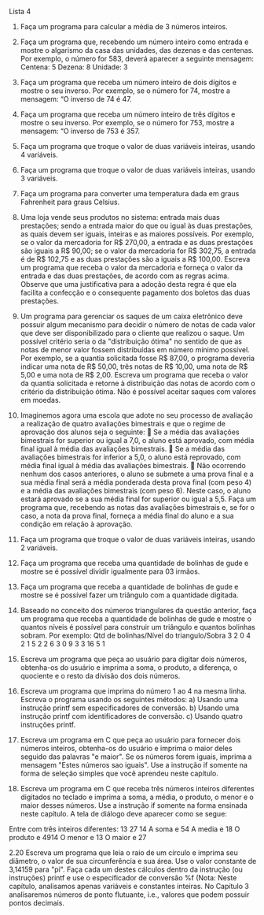 Lista 4
1. Faça um programa para calcular a média de 3 números inteiros.

2. Faça  um  programa  que,  recebendo  um  número  inteiro  como  entrada  e  mostre  o  algarismo  da  casa  das 
unidades, das dezenas e das centenas.
Por exemplo, o número for 583, deverá aparecer a seguinte mensagem:
Centena: 5
Dezena: 8
Unidade: 3

3. Faça um programa que receba um número inteiro de dois dígitos e mostre o seu inverso.
Por exemplo, se o número for 74, mostre a mensagem: “O inverso de 74 é 47.

4. Faça um programa que receba um número inteiro de três dígitos e mostre o seu inverso.
Por exemplo, se o número for 753, mostre a mensagem: “O inverso de 753 é 357.

5. Faça um programa que troque o valor de duas variáveis inteiras, usando 4 variáveis.

6. Faça um programa que troque o valor de duas variáveis inteiras, usando 3 variáveis.

7. Faça um programa para converter uma temperatura dada em graus Fahrenheit para graus Celsius.

8. Uma loja vende seus produtos no sistema: entrada mais duas prestações; sendo a entrada maior do que ou 
igual às duas prestações, as quais devem ser iguais, inteiras e as maiores possíveis. Por exemplo, se o valor 
da mercadoria for R$ 270,00, a entrada e as duas prestações são iguais a R$ 90,00; se o valor da mercadoria 
for R$ 302,75, a entrada é de R$ 102,75 e as duas prestações são a iguais a R$ 100,00. Escreva um programa 
que  receba  o  valor  da  mercadoria  e  forneça  o  valor  da  entrada  e  das  duas  prestações,  de  acordo  com  as 
regras  acima.  Observe  que  uma  justificativa  para  a  adoção  desta  regra  é  que  ela  facilita  a  confecção  e  o 
consequente pagamento dos boletos das duas prestações.

9. Um programa para gerenciar os saques de um caixa eletrônico deve possuir algum mecanismo para decidir 
o  número  de  notas  de  cada  valor  que  deve  ser  disponibilizado  para  o  cliente  que  realizou  o  saque.  Um 
possível  critério  seria  o  da  "distribuição  ótima"  no  sentido  de  que  as  notas  de  menor  valor  fossem 
distribuídas em número mínimo possível. Por exemplo, se a quantia solicitada fosse R$ 87,00, o programa 
deveria indicar uma nota de R$ 50,00, três notas de R$ 10,00, uma nota de R$ 5,00 e uma nota de R$ 2,00. 
Escreva um programa que receba o valor da quantia solicitada e retorne à distribuição das notas de acordo 
com o critério da distribuição ótima. Não é possível aceitar saques com valores em moedas. 

10. Imaginemos  agora  uma  escola  que  adote  no  seu  processo  de  avaliação  a  realização  de  quatro  avaliações 
bimestrais e que o regime de aprovação dos alunos seja o seguinte:
 Se a média das avaliações bimestrais for superior ou igual a 7,0, o aluno está aprovado, com média final 
igual à média das avaliações bimestrais.
 Se a média das avaliações bimestrais for inferior a 5,0, o aluno está reprovado, com média final igual à 
média das avaliações bimestrais.
 Não ocorrendo nenhum dos casos anteriores, o aluno se submete a uma prova final e a sua média final 
será a média ponderada desta prova final (com peso 4) e a média das avaliações bimestrais (com peso 
6). Neste caso, o aluno estará aprovado se a sua média final for superior ou igual a 5,5.
Faça  um  programa  que,  recebendo  as  notas  das  avaliações  bimestrais  e,  se  for  o  caso,  a  nota  da  prova  final, 
forneça a média final do aluno e a sua condição em relação à aprovação.

11. Faça um programa que troque o valor de duas variáveis inteiras, usando 2 variáveis.

12. Faça um programa que receba uma quantidade de bolinhas de gude e mostre se é possível dividir igualmente 
para 03 irmãos. 

13. Faça um programa que receba a quantidade de bolinhas de gude e mostre se é possível fazer um triângulo 
com a quantidade digitada. 

14. Baseado  no  conceito  dos  números  triangulares  da  questão  anterior,  faça  um  programa  que  receba  a 
quantidade de bolinhas de gude e mostre o quantos níveis é possível para construir um triângulo e quantos 
bolinhas sobram. Por exemplo:
Qtd de bolinhas/Nível do triangulo/Sobra
3           2           0
4           2           1
5           2           2
6           3           0
9           3           3
16          5           1  

16. Escreva um programa que peça ao usuário para digitar dois números, obtenha-os do usuário e 
imprima a soma, o produto, a diferença, o quociente e o resto da divisão dos dois números.

17. Escreva um programa que imprima do número 1 ao 4 na mesma linha. Escreva o programa 
usando os seguintes métodos:
a) Usando uma instrução printf sem especificadores de conversão.
b) Usando uma instrução printf com identificadores de conversão.
c) Usando quatro instruções printf.

18. Escreva um programa em C que peça ao usuário para fornecer dois números inteiros, 
obtenha-os do usuário e imprima o maior deles seguido das palavras "e maior". Se os 
números forem iguais, imprima a mensagem "Estes números sao iguais". Use a instrução if 
somente na forma de seleção simples que você aprendeu neste capítulo.
19. Escreva um programa em C que receba três números inteiros diferentes digitados no teclado 
e imprima a soma, a média, o produto, o menor e o maior desses números. Use a instrução if 
somente na forma ensinada neste capítulo. A tela de diálogo deve aparecer como se segue:

Entre com três inteiros diferentes: 13 27 14
A soma e 54
A media e 18
O produto e 4914
O menor e 13
O maior e 27

2.20 Escreva um programa que leia o raio de um círculo e imprima seu diâmetro, o valor de sua 
circunferência e sua área. Use o valor constante de 3,14159 para "pi". Faça cada um destes 
cálculos dentro da instrução (ou instruções) printf e use o especificador de conversão %f 
(Nota: Neste capítulo, analisamos apenas variáveis e constantes inteiras. No Capítulo 3 
analisaremos números de ponto flutuante, i.e., valores que podem possuir pontos decimais.
